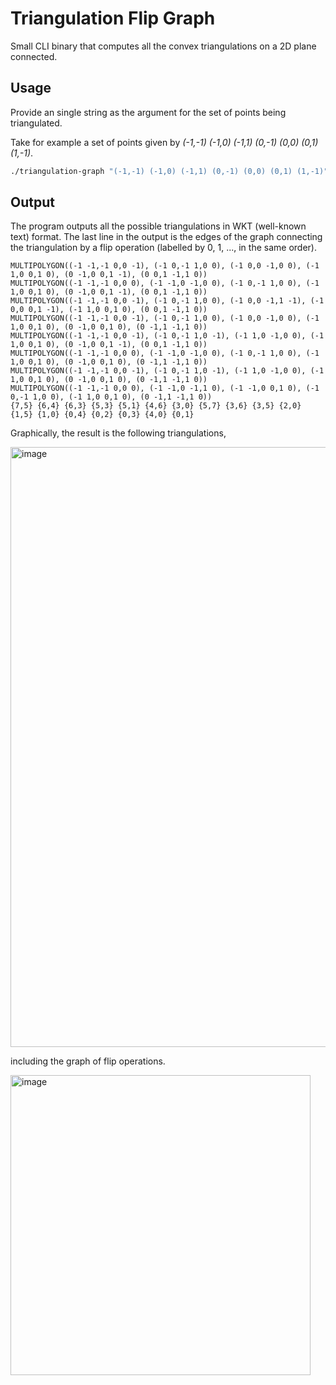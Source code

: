 # Triangulation Flip Graph

Small CLI binary that computes all the convex triangulations on a 2D plane connected.

## Usage

Provide an single string as the argument for the set of points being triangulated.

Take for example a set of points given by _(-1,-1) (-1,0) (-1,1) (0,-1) (0,0) (0,1) (1,-1)_.

```bash
./triangulation-graph "(-1,-1) (-1,0) (-1,1) (0,-1) (0,0) (0,1) (1,-1)"
```

## Output

The program outputs all the possible triangulations in WKT (well-known text) format.
The last line in the output is the edges of the graph connecting the triangulation by a flip operation (labelled by 0,
1, ..., in the same order).

```
MULTIPOLYGON((-1 -1,-1 0,0 -1), (-1 0,-1 1,0 0), (-1 0,0 -1,0 0), (-1 1,0 0,1 0), (0 -1,0 0,1 -1), (0 0,1 -1,1 0))
MULTIPOLYGON((-1 -1,-1 0,0 0), (-1 -1,0 -1,0 0), (-1 0,-1 1,0 0), (-1 1,0 0,1 0), (0 -1,0 0,1 -1), (0 0,1 -1,1 0))
MULTIPOLYGON((-1 -1,-1 0,0 -1), (-1 0,-1 1,0 0), (-1 0,0 -1,1 -1), (-1 0,0 0,1 -1), (-1 1,0 0,1 0), (0 0,1 -1,1 0))
MULTIPOLYGON((-1 -1,-1 0,0 -1), (-1 0,-1 1,0 0), (-1 0,0 -1,0 0), (-1 1,0 0,1 0), (0 -1,0 0,1 0), (0 -1,1 -1,1 0))
MULTIPOLYGON((-1 -1,-1 0,0 -1), (-1 0,-1 1,0 -1), (-1 1,0 -1,0 0), (-1 1,0 0,1 0), (0 -1,0 0,1 -1), (0 0,1 -1,1 0))
MULTIPOLYGON((-1 -1,-1 0,0 0), (-1 -1,0 -1,0 0), (-1 0,-1 1,0 0), (-1 1,0 0,1 0), (0 -1,0 0,1 0), (0 -1,1 -1,1 0))
MULTIPOLYGON((-1 -1,-1 0,0 -1), (-1 0,-1 1,0 -1), (-1 1,0 -1,0 0), (-1 1,0 0,1 0), (0 -1,0 0,1 0), (0 -1,1 -1,1 0))
MULTIPOLYGON((-1 -1,-1 0,0 0), (-1 -1,0 -1,1 0), (-1 -1,0 0,1 0), (-1 0,-1 1,0 0), (-1 1,0 0,1 0), (0 -1,1 -1,1 0))
{7,5} {6,4} {6,3} {5,3} {5,1} {4,6} {3,0} {5,7} {3,6} {3,5} {2,0} {1,5} {1,0} {0,4} {0,2} {0,3} {4,0} {0,1}
```

Graphically, the result is the following triangulations,

<img width="960" alt="image" src="https://user-images.githubusercontent.com/13206784/221058089-98475a90-fab0-446f-ab20-6a7805ea728d.png">

including the graph of flip operations.

<img width="480" alt="image" src="https://user-images.githubusercontent.com/13206784/221057170-d016f272-b2c8-4eb4-a41b-b15f09094dbb.png">
